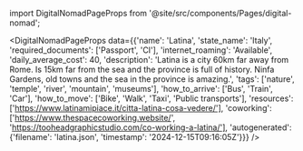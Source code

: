 
import DigitalNomadPageProps from '@site/src/components/Pages/digital-nomad';

<DigitalNomadPageProps
    data={{'name': 'Latina', 'state_name': 'Italy', 'required_documents': ['Passport', 'CI'], 'internet_roaming': 'Available', 'daily_average_cost': 40, 'description': 'Latina is a  city 60km far away from Rome. Is 15km far from the sea and the province is full of history. Ninfa Gardens, old towns and the sea in the province is amazing.', 'tags': ['nature', 'temple', 'river', 'mountain', 'museums'], 'how_to_arrive': ['Bus', 'Train', 'Car'], 'how_to_move': ['Bike', 'Walk', 'Taxi', 'Public transports'], 'resources': ['https://www.latinamipiace.it/citta-latina-cosa-vedere/'], 'coworking': ['https://www.thespacecoworking.website/', 'https://tooheadgraphicstudio.com/co-working-a-latina/'], 'autogenerated': {'filename': 'latina.json', 'timestamp': '2024-12-15T09:16:05Z'}}}
/>
